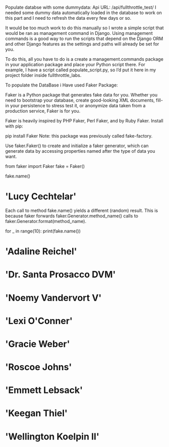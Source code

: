 Populate databse with some dummydata:
Api URL: /api/fullthrottle_test/
I needed some dummy data automatically loaded in the database to work on this part and I need to refresh the data every few days or so.

It would be too much work to do this manually so I wrote a simple script that would be ran as management command in Django. Using management commands is a good way to run the scripts that depend on the Django ORM and other Django features as the settings and paths will already be set for you.

To do this, all you have to do is a create a management.commands package in your application package and place your Python script there. For example, I have a script called populate_script.py, so I’d put it here in my project folder inside fullthrottle_labs.

To populate the DataBase i Have used Faker Package:

Faker is a Python package that generates fake data for you. Whether you need to bootstrap your database, create good-looking XML documents, fill-in your persistence to stress test it, or anonymize data taken from a production service, Faker is for you.

Faker is heavily inspired by PHP Faker, Perl Faker, and by Ruby Faker.
Install with pip:

pip install Faker
Note: this package was previously called fake-factory.

Use faker.Faker() to create and initialize a faker generator, which can generate data by accessing properties named after the type of data you want.

from faker import Faker
fake = Faker()

fake.name()
# 'Lucy Cechtelar'

Each call to method fake.name() yields a different (random) result. This is because faker forwards faker.Generator.method_name() calls to faker.Generator.format(method_name).

for _ in range(10):
  print(fake.name())

# 'Adaline Reichel'
# 'Dr. Santa Prosacco DVM'
# 'Noemy Vandervort V'
# 'Lexi O'Conner'
# 'Gracie Weber'
# 'Roscoe Johns'
# 'Emmett Lebsack'
# 'Keegan Thiel'
# 'Wellington Koelpin II'

